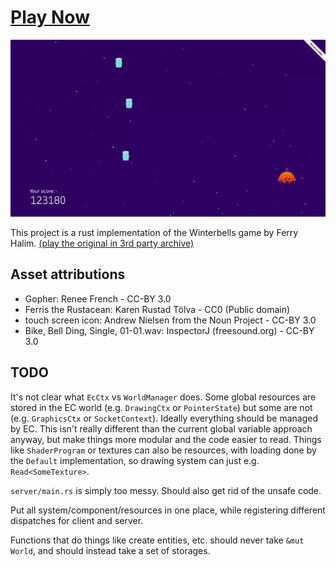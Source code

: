 <h1><a href="https://bellclone.maowtm.org/">Play Now</a></h1>

[![A recording of the gameplay](./readme.gif)](https://www.youtube.com/watch?v=aX0cvbsvIuw)

This project is a rust implementation of the Winterbells game by Ferry Halim. [(play the original in 3rd party archive)](http://www.freewebarcade.com/html5/flash/winterbells.html)

## Asset attributions

* Gopher: Renee French - CC-BY 3.0
* Ferris the Rustacean:  Karen Rustad Tölva - CC0 (Public domain)
* touch screen icon: Andrew Nielsen from the Noun Project - CC-BY 3.0
* Bike, Bell Ding, Single, 01-01.wav: InspectorJ (freesound.org) - CC-BY 3.0

## TODO

It's not clear what `EcCtx` vs `WorldManager` does. Some global resources are stored in the EC world (e.g. `DrawingCtx` or `PointerState`) but some are not (e.g. `GraphicsCtx` or `SocketContext`). Ideally everything should be managed by EC. This isn't really different than the current global variable approach anyway, but make things more modular and the code easier to read. Things like `ShaderProgram` or textures can also be resources, with loading done by the `Default` implementation, so drawing system can just e.g. `Read<SomeTexture>`.

`server/main.rs` is simply too messy. Should also get rid of the unsafe code.

Put all system/component/resources in one place, while registering different dispatches for client and server.

Functions that do things like create entities, etc. should never take `&mut World`, and should instead take a set of storages.
